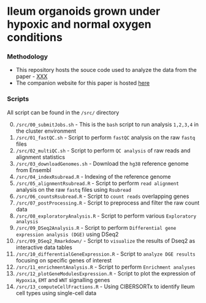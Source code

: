 # Ileum organoids grown under hypoxic and normal oxygen conditions

### Methodology
- This repository hosts the souce code used to analyze the data from the paper - [XXX]()
- The companion website for this paper is hosted [here](https://ashwini-kr-sharma.github.io/Boulant-Hypoxia/)

### Scripts

All script can be found in the `/src/` directory

0. `/src/00_submitJobs.sh` - This is the `bash` script to run analysis `1,2,3,4` in the cluster environment
1. `/src/01_fastQC.sh` - Script to perform `fastQC` analysis on the raw `fastq` files
2. `/src/02_multiQC.sh` - Script to perform `QC analysis` of raw reads and alignment statistics
3. `/src/03_downloadGenomes.sh` - Download the `hg38` reference genome from Ensembl
4. `/src/04_indexRsubread.R` - Indexing of the reference genome
5. `/src/05_alignmentRsubread.R` - Script to perform `read alignment` analysis on the raw `fastq` files using `Rsubread`
6. `/src/06_countsRsubread.R` - Script to `count reads` overlapping genes
7. `/src/07_postProcessing.R` - Script to preprocess and filter the raw count data
8. `/src/08_exploratoryAnalysis.R` - Script to perform various `Exploratory analysis`
9. `/src/09_DSeq2Analysis.R` - Script to perform `Differential gene expression analysis (DGE)` using DSeq2
10. `/src/09_DSeq2_Rmarkdown/` - Script to `visualize` the results of Dseq2 as interactive data tables
11. `/src/10_differentialGeneExpression.R` - Script to `analyze DGE results` focusing on specific genes of interest
12. `/src/11_enrichmentAnalysis.R` -  Script to perform `Enrichment analyses`
13. `/src/12_plotGeneModulesExpression.R` - Script to plot the expression of `Hypoxia`, `EMT` and `WNT` signalling genes
14. `/src/13_computeCellFractions.R` - Using CIBERSORTx to identify Ileum cell types using single-cell data
